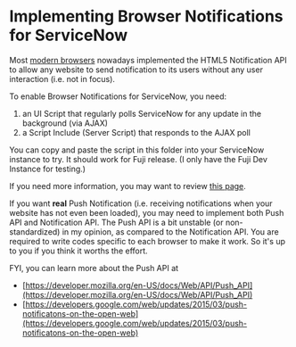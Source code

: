 # Implementing Browser Notifications for ServiceNow
Most [modern browsers](http://caniuse.com/#feat=notifications) nowadays implemented the HTML5 Notification API to allow any website to send notification to its users without any user interaction (i.e. not in focus).

To enable Browser Notifications for ServiceNow, you need:
1. an UI Script that regularly polls ServiceNow for any update in the background (via AJAX)
2. a Script Include (Server Script) that responds to the AJAX poll

You can copy and paste the script in this folder into your ServiceNow instance to try. It should work for Fuji release. (I only have the Fuji Dev Instance for testing.)

If you need more information, you may want to review [this page](https://developer.mozilla.org/en-US/docs/Web/API/notification).

If you want **real** Push Notification (i.e. receiving notifications when your website has not even been loaded), you may need to implement both Push API and Notification API. The Push API is a bit unstable (or non-standardized) in my opinion, as compared to the Notification API. You are required to write codes specific to each browser to make it work. So it's up to you if you think it worths the effort.

FYI, you can learn more about the Push API at
- [https://developer.mozilla.org/en-US/docs/Web/API/Push_API](https://developer.mozilla.org/en-US/docs/Web/API/Push_API)
- [https://developers.google.com/web/updates/2015/03/push-notificatons-on-the-open-web](https://developers.google.com/web/updates/2015/03/push-notificatons-on-the-open-web)
